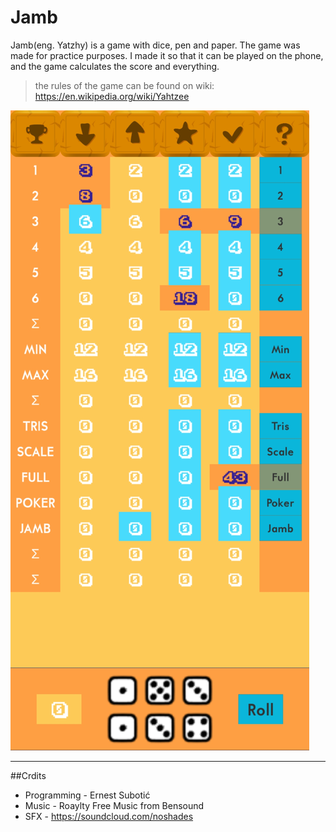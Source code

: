 # Jamb
Jamb(eng. Yatzhy) is a game with dice, pen and paper. The game was made for practice purposes.
I made it so that it can be played on the phone, and the game calculates the score and everything.
>the rules of the game can be found on wiki: https://en.wikipedia.org/wiki/Yahtzee

![alt text](https://github.com/Subo00/Jamb/blob/master/Jamb/GooglePlayStuff/Pics/Screenshot_20211026_155500_com.DefaultCompany.Jamb2D.jpg)

---

##Crdits

- Programming - Ernest Subotić
- Music - Roaylty Free Music from Bensound
- SFX - https://soundcloud.com/noshades
